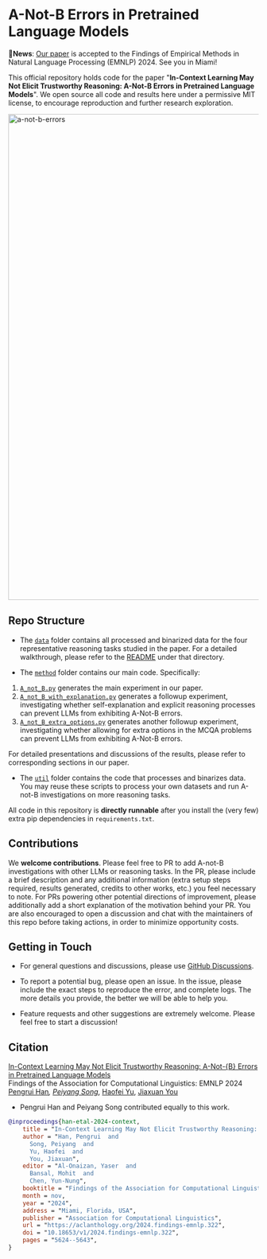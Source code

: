 # A-Not-B Errors in Pretrained Language Models

🚩**News**: [Our paper](https://aclanthology.org/2024.findings-emnlp.322/) is accepted to the Findings of Empirical Methods in Natural Language Processing (EMNLP) 2024. See you in Miami!

This official repository holds code for the paper "**In-Context Learning May Not Elicit Trustworthy Reasoning: A-Not-B Errors in Pretrained Language Models**". We open source all code and results here under a permissive MIT license, to encourage reproduction and further research exploration.

<img width="977" alt="a-not-b-errors" src="https://github.com/user-attachments/assets/9da20cbb-c57b-4cbe-b4fb-357f72da328b">

## Repo Structure

* The [`data`](data) folder contains all processed and binarized data for the four representative reasoning tasks studied in the paper. For a detailed walkthrough, please refer to the [README](data/README.md) under that directory.

* The [`method`](method) folder contains our main code. Specifically:

1) [`A_not_B.py`](method/A_not_B.py) generates the main experiment in our paper.
2) [`A_not_B_with_explanation.py`](method/A_not_B_with_explanation.py) generates a followup experiment, investigating whether self-explanation and explicit reasoning processes can prevent LLMs from exhibiting A-Not-B errors.
3) [`A_not_B_extra_options.py`](method/A_not_B_extra_options.py) generates another followup experiment, investigating whether allowing for extra options in the MCQA problems can prevent LLMs from exhibiting A-Not-B errors.

For detailed presentations and discussions of the results, please refer to corresponding sections in our paper.

* The [`util`](util) folder contains the code that processes and binarizes data. You may reuse these scripts to process your own datasets and run A-not-B investigations on more reasoning tasks.

All code in this repository is **directly runnable** after you install the (very few) extra pip dependencies in `requirements.txt`.

## Contributions

We **welcome contributions**. Please feel free to PR to add A-not-B investigations with other LLMs or reasoning tasks. In the PR, please include a brief description and any additional information (extra setup steps required, results generated, credits to other works, etc.) you feel necessary to note. For PRs powering other potential directions of improvement, please additionally add a short explanation of the motivation behind your PR. You are also encouraged to open a discussion and chat with the maintainers of this repo before taking actions, in order to minimize opportunity costs.

## Getting in Touch

* For general questions and discussions, please use [GitHub Discussions](https://github.com/lean-dojo/LeanCopilot/discussions). 

* To report a potential bug, please open an issue. In the issue, please include the exact steps to reproduce the error, and complete logs. The more details you provide, the better we will be able to help you.

* Feature requests and other suggestions are extremely welcome. Please feel free to start a discussion!

## Citation

[In-Context Learning May Not Elicit Trustworthy Reasoning: A-Not-{B} Errors in Pretrained Language Models](https://aclanthology.org/2024.findings-emnlp.322/)  
Findings of the Association for Computational Linguistics: EMNLP 2024  
[Pengrui Han](https://pengrui-han.github.io/)*, [Peiyang Song](https://peiyang-song.github.io/)*, [Haofei Yu](https://haofeiyu.me/), [Jiaxuan You](https://cs.stanford.edu/~jiaxuan/)  
* Pengrui Han and Peiyang Song contributed equally to this work.

```bibtex
@inproceedings{han-etal-2024-context,
    title = "In-Context Learning May Not Elicit Trustworthy Reasoning: A-Not-{B} Errors in Pretrained Language Models",
    author = "Han, Pengrui  and
      Song, Peiyang  and
      Yu, Haofei  and
      You, Jiaxuan",
    editor = "Al-Onaizan, Yaser  and
      Bansal, Mohit  and
      Chen, Yun-Nung",
    booktitle = "Findings of the Association for Computational Linguistics: EMNLP 2024",
    month = nov,
    year = "2024",
    address = "Miami, Florida, USA",
    publisher = "Association for Computational Linguistics",
    url = "https://aclanthology.org/2024.findings-emnlp.322",
    doi = "10.18653/v1/2024.findings-emnlp.322",
    pages = "5624--5643",
}
```
